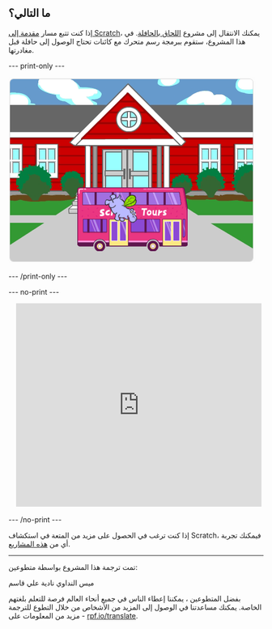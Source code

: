 ## ما التالي؟

إذا كنت تتبع مسار [مقدمة إلى Scratch](https://projects.raspberrypi.org/ar-SA/pathways/scratch-intro)، يمكنك الانتقال إلى مشروع [اللحاق بالحافلة](https://projects.raspberrypi.org/ar-SA/projects/catch-the-bus). في هذا المشروع، ستقوم ببرمجة رسم متحرك مع كائنات تحتاج الوصول إلى حافلة قبل مغادرتها.

--- print-only ---

![مشروع ’اللحاق بالباص’.](images/scratch-tour-bus.png)

--- /print-only ---

--- no-print ---

<div class="scratch-preview" style="margin-left: 15px;">
  <iframe allowtransparency="true" width="485" height="402" src="https://scratch.mit.edu/projects/embed/486719199/?autostart=false" frameborder="0"></iframe>
</div>

--- /no-print ---

إذا كنت ترغب في الحصول على مزيد من المتعة في استكشاف Scratch، فيمكنك تجربة أي من [هذه المشاريع](https://projects.raspberrypi.org/ar-SA/projects?software%5B%5D=scratch&curriculum%5B%5D=%201).

***
تمت ترجمة هذا المشروع بواسطة متطوعين:

ميس النداوي
نادية علي قاسم

بفضل المتطوعين ، يمكننا إعطاء الناس في جميع أنحاء العالم فرصة للتعلم بلغتهم الخاصة. يمكنك مساعدتنا في الوصول إلى المزيد من الأشخاص من خلال التطوع للترجمة - مزيد من المعلومات على [rpf.io/translate](https://rpf.io/translate).
